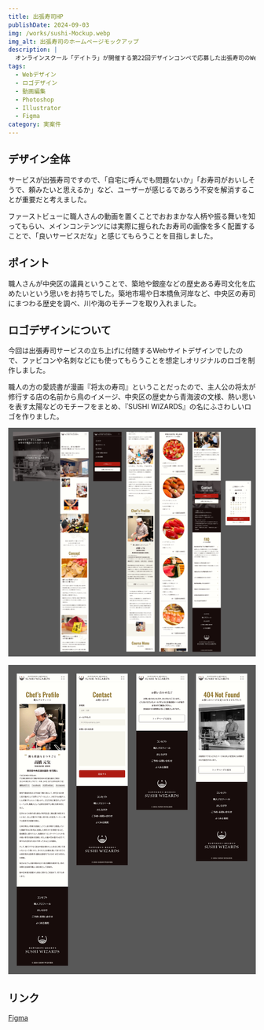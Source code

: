 ```yaml
---
title: 出張寿司HP
publishDate: 2024-09-03
img: /works/sushi-Mockup.webp
img_alt: 出張寿司のホームページモックアップ
description: |
  オンラインスクール「デイトラ」が開催する第22回デザインコンペで応募した出張寿司のWebサイトデザインです。（※受賞はしていません）
tags:
  - Webデザイン
  - ロゴデザイン
  - 動画編集
  - Photoshop
  - Illustrator
  - Figma
category: 実案件
---
```


## デザイン全体

サービスが出張寿司ですので、「自宅に呼んでも問題ないか」「お寿司がおいしそうで、頼みたいと思えるか」など、ユーザーが感じるであろう不安を解消することが重要だと考えました。

ファーストビューに職人さんの動画を置くことでおおまかな人柄や振る舞いを知ってもらい、メインコンテンツには実際に握られたお寿司の画像を多く配置することで、「良いサービスだな」と感じてもらうことを目指しました。

## ポイント

職人さんが中央区の議員ということで、築地や銀座などの歴史ある寿司文化を広めたいという思いをお持ちでした。築地市場や日本橋魚河岸など、中央区の寿司にまつわる歴史を調べ、川や海のモチーフを取り入れました。

## ロゴデザインについて

今回は出張寿司サービスの立ち上げに付随するWebサイトデザインでしたので、ファビコンや名刺などにも使ってもらうことを想定しオリジナルのロゴを制作しました。

職人の方の愛読書が漫画『将太の寿司』ということだったので、主人公の将太が修行する店の名前から鳥のイメージ、中央区の歴史から青海波の文様、熱い思いを表す太陽などのモチーフをまとめ、『SUSHI WIZARDS』の名にふさわしいロゴを作りました。

![出張寿司Webサイトのトップページイメージ](../../../public/works/sushi-top-page.webp)

![出張寿司Webサイトの下層ページイメージ](../../../public/works/sushi-sub-pages.webp)

## リンク

[Figma](https://www.figma.com/design/Yri32R6sSSlupy0pCPfsbD/240903_SUSHI-WIZARDS_Competition?node-id=5-57916&t=TRgQLDyp2lZKKZUP-1)